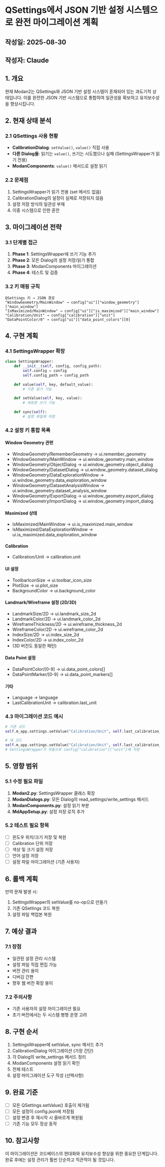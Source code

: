 # QSettings에서 JSON 기반 설정 시스템으로 완전 마이그레이션 계획

## 작성일: 2025-08-30
## 작성자: Claude

## 1. 개요

현재 Modan2는 QSettings와 JSON 기반 설정 시스템이 혼재되어 있는 과도기적 상태입니다. 
이를 완전한 JSON 기반 시스템으로 통합하여 일관성을 확보하고 유지보수성을 향상시킵니다.

## 2. 현재 상태 분석

### 2.1 QSettings 사용 현황
- **CalibrationDialog**: `setValue()`, `value()` 직접 사용
- **다른 Dialog들**: 읽기는 `value()`, 쓰기는 시도했으나 실패 (SettingsWrapper가 읽기 전용)
- **ModanComponents**: `value()` 메서드로 설정 읽기

### 2.2 문제점
1. SettingsWrapper가 읽기 전용 (set 메서드 없음)
2. CalibrationDialog의 설정이 실제로 저장되지 않음
3. 설정 저장 방식의 일관성 부재
4. 이중 시스템으로 인한 혼란

## 3. 마이그레이션 전략

### 3.1 단계별 접근
1. **Phase 1**: SettingsWrapper에 쓰기 기능 추가
2. **Phase 2**: 모든 Dialog의 설정 저장/읽기 통합
3. **Phase 3**: ModanComponents 마이그레이션
4. **Phase 4**: 테스트 및 검증

### 3.2 키 매핑 규칙
```
QSettings 키 → JSON 경로
"WindowGeometry/MainWindow" → config["ui"]["window_geometry"]["main_window"]
"IsMaximized/MainWindow" → config["ui"]["is_maximized"]["main_window"]
"Calibration/Unit" → config["calibration"]["unit"]
"DataPointColor/0" → config["ui"]["data_point_colors"][0]
```

## 4. 구현 계획

### 4.1 SettingsWrapper 확장
```python
class SettingsWrapper:
    def __init__(self, config, config_path):
        self.config = config
        self.config_path = config_path
        
    def value(self, key, default_value):
        # 기존 읽기 기능
        
    def setValue(self, key, value):
        # 새로운 쓰기 기능
        
    def sync(self):
        # 설정 파일에 저장
```

### 4.2 설정 키 통합 목록

#### Window Geometry 관련
- WindowGeometry/RememberGeometry → ui.remember_geometry
- WindowGeometry/MainWindow → ui.window_geometry.main_window
- WindowGeometry/ObjectDialog → ui.window_geometry.object_dialog
- WindowGeometry/DatasetDialog → ui.window_geometry.dataset_dialog
- WindowGeometry/DataExplorationWindow → ui.window_geometry.data_exploration_window
- WindowGeometry/DatasetAnalysisWindow → ui.window_geometry.dataset_analysis_window
- WindowGeometry/ExportDialog → ui.window_geometry.export_dialog
- WindowGeometry/ImportDialog → ui.window_geometry.import_dialog

#### Maximized 상태
- IsMaximized/MainWindow → ui.is_maximized.main_window
- IsMaximized/DataExplorationWindow → ui.is_maximized.data_exploration_window

#### Calibration
- Calibration/Unit → calibration.unit

#### UI 설정
- ToolbarIconSize → ui.toolbar_icon_size
- PlotSize → ui.plot_size
- BackgroundColor → ui.background_color

#### Landmark/Wireframe 설정 (2D/3D)
- LandmarkSize/2D → ui.landmark_size_2d
- LandmarkColor/2D → ui.landmark_color_2d
- WireframeThickness/2D → ui.wireframe_thickness_2d
- WireframeColor/2D → ui.wireframe_color_2d
- IndexSize/2D → ui.index_size_2d
- IndexColor/2D → ui.index_color_2d
- (3D 버전도 동일한 패턴)

#### Data Point 설정
- DataPointColor/[0-9] → ui.data_point_colors[]
- DataPointMarker/[0-9] → ui.data_point_markers[]

#### 기타
- Language → language
- LastCalibrationUnit → calibration.last_unit

### 4.3 마이그레이션 코드 예시

```python
# 기존 코드
self.m_app.settings.setValue("Calibration/Unit", self.last_calibration_unit)

# 새 코드
self.m_app.settings.setValue("Calibration/Unit", self.last_calibration_unit)
# SettingsWrapper가 자동으로 config["calibration"]["unit"]에 저장
```

## 5. 영향 범위

### 5.1 수정 필요 파일
1. **Modan2.py**: SettingsWrapper 클래스 확장
2. **ModanDialogs.py**: 모든 Dialog의 read_settings/write_settings 메서드
3. **ModanComponents.py**: 설정 읽기 부분
4. **MdAppSetup.py**: 설정 저장 로직 추가

### 5.2 테스트 필요 항목
- [ ] 윈도우 위치/크기 저장 및 복원
- [ ] Calibration 단위 저장
- [ ] 색상 및 크기 설정 저장
- [ ] 언어 설정 저장
- [ ] 설정 파일 마이그레이션 (기존 사용자)

## 6. 롤백 계획

만약 문제 발생 시:
1. SettingsWrapper의 setValue를 no-op으로 만들기
2. 기존 QSettings 코드 복원
3. 설정 파일 백업본 복원

## 7. 예상 결과

### 7.1 장점
- 일관된 설정 관리 시스템
- 설정 파일 직접 편집 가능
- 버전 관리 용이
- 디버깅 간편
- 향후 웹 버전 확장 용이

### 7.2 주의사항
- 기존 사용자의 설정 마이그레이션 필요
- 초기 버전에서는 두 시스템 병행 운영 고려

## 8. 구현 순서

1. SettingsWrapper에 setValue, sync 메서드 추가
2. CalibrationDialog 마이그레이션 (가장 간단)
3. 각 Dialog의 write_settings 메서드 정리
4. ModanComponents 설정 읽기 확인
5. 전체 테스트
6. 설정 마이그레이션 도구 작성 (선택사항)

## 9. 완료 기준

- [ ] 모든 QSettings.setValue() 호출이 제거됨
- [ ] 모든 설정이 config.json에 저장됨
- [ ] 설정 변경 후 재시작 시 올바르게 복원됨
- [ ] 기존 기능 모두 정상 동작

## 10. 참고사항

이 마이그레이션은 코드베이스의 현대화와 유지보수성 향상을 위한 중요한 단계입니다.
완료 후에는 설정 관리가 훨씬 단순하고 직관적이 될 것입니다.